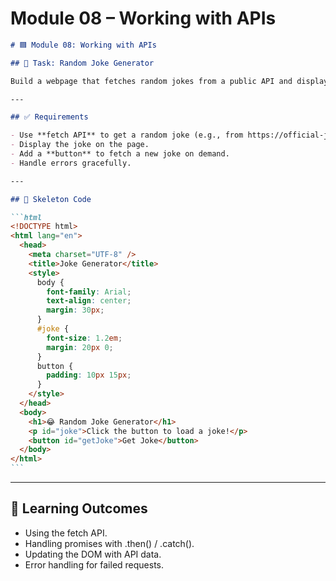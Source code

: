 # **Module 08 – Working with APIs**

````markdown
# 🟦 Module 08: Working with APIs

## 🎯 Task: Random Joke Generator

Build a webpage that fetches random jokes from a public API and displays them.

---

## ✅ Requirements

- Use **fetch API** to get a random joke (e.g., from https://official-joke-api.appspot.com/jokes/random).
- Display the joke on the page.
- Add a **button** to fetch a new joke on demand.
- Handle errors gracefully.

---

## 📌 Skeleton Code

```html
<!DOCTYPE html>
<html lang="en">
  <head>
    <meta charset="UTF-8" />
    <title>Joke Generator</title>
    <style>
      body {
        font-family: Arial;
        text-align: center;
        margin: 30px;
      }
      #joke {
        font-size: 1.2em;
        margin: 20px 0;
      }
      button {
        padding: 10px 15px;
      }
    </style>
  </head>
  <body>
    <h1>😂 Random Joke Generator</h1>
    <p id="joke">Click the button to load a joke!</p>
    <button id="getJoke">Get Joke</button>
  </body>
</html>
```
````

---

## 🧠 Learning Outcomes

- Using the fetch API.
- Handling promises with .then() / .catch().
- Updating the DOM with API data.
- Error handling for failed requests.
